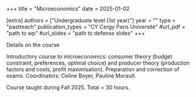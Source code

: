 +++
title = "Microeconomics"
date = 2025-01-02

[extra]
authors = ["Undergraduate level (1st year)"] 
year = "" 
type = "pastteach" 
publication_types = "CY Cergy Paris Université" 
#url_pdf = "path to wp" 
#url_slides = "path to defense slides" 
+++

Details on the course

Introductory course to microeconomics: consumer theory (budget constraint, preferences, optimal choice) and producer theory (production factors and costs, profit maximisation).
Preparation and correction of exams.
Coordinators: Celine Boyer, Pauline Morault.

Course taught during Fall 2025. Total = 30 hours.